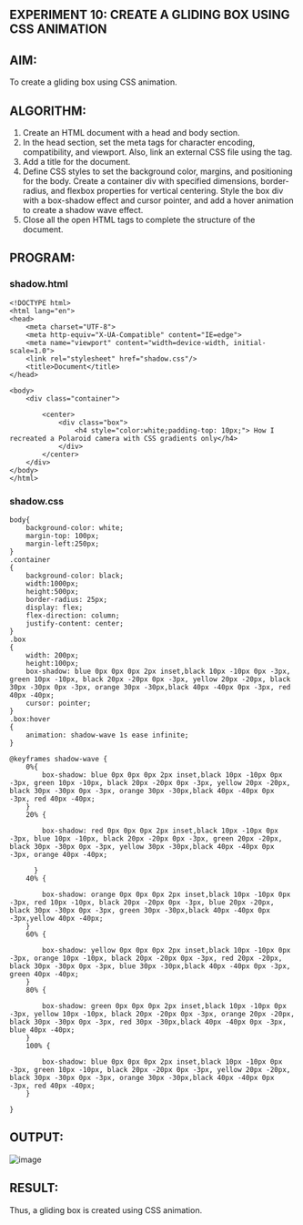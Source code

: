 ## EXPERIMENT 10: CREATE A GLIDING BOX USING CSS ANIMATION
## AIM:
To create a gliding box using CSS animation.

## ALGORITHM:
1. Create an HTML document with a head and body section.
2. In the head section, set the meta tags for character encoding, compatibility, and viewport. Also, link an external CSS file using the tag.
3. Add a title for the document.
4. Define CSS styles to set the background color, margins, and positioning for the body. Create a container div with specified dimensions, border-radius, and flexbox  properties for vertical centering. Style the box div with a box-shadow effect and cursor pointer, and add a hover animation to create a shadow wave effect.
5. Close all the open HTML tags to complete the structure of the document.

## PROGRAM:
### shadow.html
```
<!DOCTYPE html>
<html lang="en">
<head>
    <meta charset="UTF-8">
    <meta http-equiv="X-UA-Compatible" content="IE=edge">
    <meta name="viewport" content="width=device-width, initial-scale=1.0">
    <link rel="stylesheet" href="shadow.css"/>
    <title>Document</title>
</head>

<body>
    <div class="container">
       
        <center>
            <div class="box">
                <h4 style="color:white;padding-top: 10px;"> How I recreated a Polaroid camera with CSS gradients only</h4>
            </div>
        </center>
    </div>
</body>
</html>
```
### shadow.css
```
body{
    background-color: white;
    margin-top: 100px;
    margin-left:250px;
}
.container
{
    background-color: black;
    width:1000px;
    height:500px;
    border-radius: 25px;
    display: flex;
    flex-direction: column;
    justify-content: center;
}
.box
{
    width: 200px;
    height:100px;
    box-shadow: blue 0px 0px 0px 2px inset,black 10px -10px 0px -3px, green 10px -10px, black 20px -20px 0px -3px, yellow 20px -20px, black 30px -30px 0px -3px, orange 30px -30px,black 40px -40px 0px -3px, red 40px -40px;
    cursor: pointer;
}
.box:hover
{
    animation: shadow-wave 1s ease infinite;
}

@keyframes shadow-wave {
    0%{
        box-shadow: blue 0px 0px 0px 2px inset,black 10px -10px 0px -3px, green 10px -10px, black 20px -20px 0px -3px, yellow 20px -20px, black 30px -30px 0px -3px, orange 30px -30px,black 40px -40px 0px -3px, red 40px -40px;
    }
    20% {
        
        box-shadow: red 0px 0px 0px 2px inset,black 10px -10px 0px -3px, blue 10px -10px, black 20px -20px 0px -3px, green 20px -20px, black 30px -30px 0px -3px, yellow 30px -30px,black 40px -40px 0px -3px, orange 40px -40px;
 
      }
    40% {
        
        box-shadow: orange 0px 0px 0px 2px inset,black 10px -10px 0px -3px, red 10px -10px, black 20px -20px 0px -3px, blue 20px -20px, black 30px -30px 0px -3px, green 30px -30px,black 40px -40px 0px -3px,yellow 40px -40px;
    }
    60% {
      
        box-shadow: yellow 0px 0px 0px 2px inset,black 10px -10px 0px -3px, orange 10px -10px, black 20px -20px 0px -3px, red 20px -20px, black 30px -30px 0px -3px, blue 30px -30px,black 40px -40px 0px -3px, green 40px -40px;
    }
    80% {

        box-shadow: green 0px 0px 0px 2px inset,black 10px -10px 0px -3px, yellow 10px -10px, black 20px -20px 0px -3px, orange 20px -20px, black 30px -30px 0px -3px, red 30px -30px,black 40px -40px 0px -3px, blue 40px -40px;
    }
    100% {
      
        box-shadow: blue 0px 0px 0px 2px inset,black 10px -10px 0px -3px, green 10px -10px, black 20px -20px 0px -3px, yellow 20px -20px, black 30px -30px 0px -3px, orange 30px -30px,black 40px -40px 0px -3px, red 40px -40px;
    }
    
}
```
## OUTPUT:
![image](https://github.com/Evangelin-Ruth/modernweb-ex10/assets/94219798/491b9eb0-2d96-49f2-a517-4cc1aa56513b)
## RESULT:
Thus, a gliding box is created using CSS animation.

